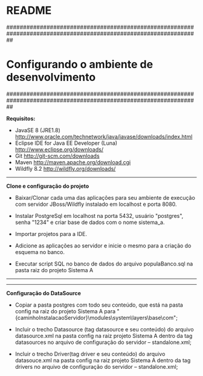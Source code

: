 # README #

##################################################################################################################
#                                       Configurando o ambiente de desenvolvimento                               #
##################################################################################################################

**Requisitos:**

- JavaSE 8 (JRE1.8)                         http://www.oracle.com/technetwork/java/javase/downloads/index.html
- Eclipse IDE for Java EE Developer (Luna)  http://www.eclipse.org/downloads/
- Git                                       http://git-scm.com/downloads
- Maven                                     http://maven.apache.org/download.cgi 
- Wildfly 8.2                               http://wildfly.org/downloads/

-----------------------------------------------------------------------------------------------------------------

**Clone e configuração do projeto**

- Baixar/Clonar cada uma das aplicações para seu ambiente de execução com servidor JBoss/Wildfly instalado em 	localhost e porta 8080. 

- Instalar PostgreSql em localhost na porta 5432, usuário "postgres", senha "1234"  e criar base de dados com 	o nome sistema_a.

- Importar projetos para a IDE.

- Adicione as aplicações ao servidor e inicie o mesmo para a criação do esquema no banco.

- Executar script SQL no banco de dados do arquivo populaBanco.sql na pasta raiz do projeto Sistema A
  
--------------------------------------------------------------------------------------------------------------
---

**Configuração do DataSource**

- Copiar a pasta postgres com todo seu conteúdo, que está na pasta config na raiz do projeto Sistema A para 	"{caminhoInstalacaoServidor}\modules\system\layers\base\com"; 


- Incluir o trecho Datasource (tag datasource e seu conteúdo) do arquivo datasource.xml na pasta config na raiz projeto Sistema A dentro da tag datasources no arquivo de configuração do servidor – standalone.xml; 


 - Incluir o trecho Driver(tag driver e seu conteúdo) do arquivo datasouce.xml na pasta config na raiz projeto Sistema A dentro da tag drivers no arquivo de configuração do servidor – standalone.xml; 

